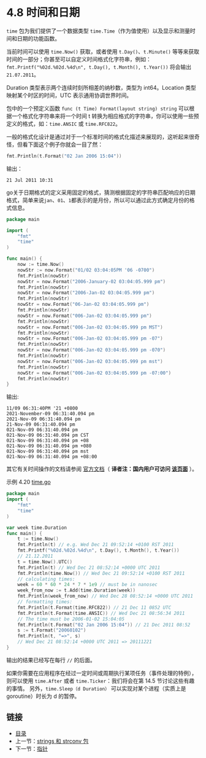 # 4.8 时间和日期

`time` 包为我们提供了一个数据类型 `time.Time`（作为值使用）以及显示和测量时间和日期的功能函数。

当前时间可以使用 `time.Now()` 获取，或者使用 `t.Day()`、`t.Minute()` 等等来获取时间的一部分；你甚至可以自定义时间格式化字符串，例如： `fmt.Printf("%02d.%02d.%4d\n", t.Day(), t.Month(), t.Year())` 将会输出 `21.07.2011`。

Duration 类型表示两个连续时刻所相差的纳秒数，类型为 int64。Location 类型映射某个时区的时间，UTC 表示通用协调世界时间。

包中的一个预定义函数 `func (t Time) Format(layout string) string` 可以根据一个格式化字符串来将一个时间 t 转换为相应格式的字符串，你可以使用一些预定义的格式，如：`time.ANSIC` 或 `time.RFC822`。 

一般的格式化设计是通过对于一个标准时间的格式化描述来展现的，这听起来很奇怪，但看下面这个例子你就会一目了然：

```go
fmt.Println(t.Format("02 Jan 2006 15:04")) 
```

输出：

	21 Jul 2011 10:31


go关于日期格式的定义采用固定的格式，猜测根据固定的字符串匹配响应的日期格式，简单来说`jan`、`01`、`1`都表示的是月份，所以可以通过此方式确定月份的格式信息。


```go
package main

import (
	"fmt"
	"time"
)

func main() {
	now := time.Now()
	nowStr := now.Format("01/02 03:04:05PM '06 -0700")
	fmt.Println(nowStr)
	nowStr = now.Format("2006-January-02 03:04:05.999 pm")
	fmt.Println(nowStr)
	nowStr = now.Format("2006-Jan-02 03:04:05.999 pm")
	fmt.Println(nowStr)
	nowStr = now.Format("06-Jan-02 03:04:05.999 pm")
	fmt.Println(nowStr)
	nowStr = now.Format("006-Jan-02 03:04:05.999 pm")
	fmt.Println(nowStr)
	nowStr = now.Format("006-Jan-02 03:04:05.999 pm MST")
	fmt.Println(nowStr)
	nowStr = now.Format("006-Jan-02 03:04:05.999 pm -07")
	fmt.Println(nowStr)
	nowStr = now.Format("006-Jan-02 03:04:05.999 pm -070")
	fmt.Println(nowStr)
	nowStr = now.Format("006-Jan-02 03:04:05.999 pm mst")
	fmt.Println(nowStr)
	nowStr = now.Format("006-Jan-02 03:04:05.999 pm -07:00")
	fmt.Println(nowStr)
}
```

输出:

	11/09 06:31:40PM '21 +0800
	2021-November-09 06:31:40.094 pm
	2021-Nov-09 06:31:40.094 pm
	21-Nov-09 06:31:40.094 pm
	021-Nov-09 06:31:40.094 pm
	021-Nov-09 06:31:40.094 pm CST
	021-Nov-09 06:31:40.094 pm +08
	021-Nov-09 06:31:40.094 pm +080
	021-Nov-09 06:31:40.094 pm mst
	021-Nov-09 06:31:40.094 pm +08:00


其它有关时间操作的文档请参阅 [官方文档](http://golang.org/pkg/time/)（ **译者注：国内用户可访问 [该页面](http://docs.studygolang.com/pkg/time/)** ）。

示例 4.20 [time.go](examples/chapter_4/time.go)

```go
package main
import (
	"fmt"
	"time"
)

var week time.Duration
func main() {
	t := time.Now()
	fmt.Println(t) // e.g. Wed Dec 21 09:52:14 +0100 RST 2011
	fmt.Printf("%02d.%02d.%4d\n", t.Day(), t.Month(), t.Year())
	// 21.12.2011
	t = time.Now().UTC()
	fmt.Println(t) // Wed Dec 21 08:52:14 +0000 UTC 2011
	fmt.Println(time.Now()) // Wed Dec 21 09:52:14 +0100 RST 2011
	// calculating times:
	week = 60 * 60 * 24 * 7 * 1e9 // must be in nanosec
	week_from_now := t.Add(time.Duration(week))
	fmt.Println(week_from_now) // Wed Dec 28 08:52:14 +0000 UTC 2011
	// formatting times:
	fmt.Println(t.Format(time.RFC822)) // 21 Dec 11 0852 UTC
	fmt.Println(t.Format(time.ANSIC)) // Wed Dec 21 08:56:34 2011
	// The time must be 2006-01-02 15:04:05
	fmt.Println(t.Format("02 Jan 2006 15:04")) // 21 Dec 2011 08:52
	s := t.Format("20060102")
	fmt.Println(t, "=>", s)
	// Wed Dec 21 08:52:14 +0000 UTC 2011 => 20111221
}
```

输出的结果已经写在每行 `//` 的后面。

如果你需要在应用程序在经过一定时间或周期执行某项任务（事件处理的特例），则可以使用 `time.After` 或者 `time.Ticker`：我们将会在第 14.5 节讨论这些有趣的事情。 另外，`time.Sleep（d Duration）` 可以实现对某个进程（实质上是 goroutine）时长为 d 的暂停。

## 链接

- [目录](directory.md)
- 上一节：[strings 和 strconv 包](04.7.md)
- 下一节：[指针](04.9.md)
